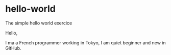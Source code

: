 # hello-world
The simple hello world exercice

Hello,

I ma a French programmer working in Tokyo, I am quiet beginner and new in GitHub.
